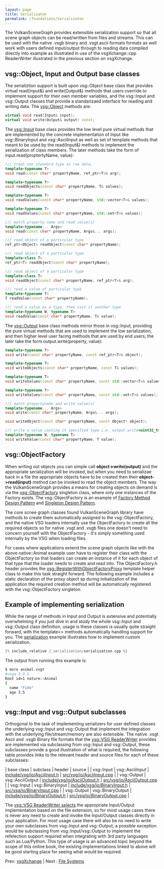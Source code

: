```yaml
---
layout: page
title: Serializaton
permalink: /foundations/Serializaton
---
```


The VulkanSceneGraph provides extensible serialization support so that all scene graph objects can be read/written from files and streams. This can be used with the native .vsgb binary and .vsgt ascii formats formats as well work with users defined input/output through to reading data compiled directly into example as illustrated in use of the vsgXchange::cpp ReaderWriter illustrated in the previous section on vsgXchange.

## vsg::Object, Input and Output base classes

The serializtion support is built upon vsg::Object base class that provides virtual read(Input&) and write(Output&) methods that users override to implement support for their own member variables, and the vsg::Input and vsg::Output classes that provide a standarizaed interface for reading and writing data.  The [vsg::Object](https://github.com/vsg-dev/VulkanSceneGraph/tree/master/include/vsg/core/Object.h#L88) methods are:

~~~ cpp
virtual void read(Input& input);
virtual void write(Output& output) const;
~~~

The [vsg::Input](https://github.com/vsg-dev/VulkanSceneGraph/tree/master/include/vsg/io/Input.h#L37) base class provides the low level pure virtual methods that are implemented by the concrete implementation of Input like vsg::BinaryInput and vsg::AsciiInput as well as set of template methods that meant to be used by the read(Input&) methods to implement the serialization of class members. The later methods take the form of input.read(proptertyName, value):

~~~ cpp
/// treat non standard type as raw data,
template<typename T>
void read(const char* propertyName, ref_ptr<T>& arg);

template<typename T>
void readObjects(const char* propertyName, T& values);

template<typename T>
void readValues(const char* propertyName, std::vector<T>& values);

template<typename T>
void readValues(const char* propertyName, std::set<T>& values);

/// match property name and read value(s)
template<typename... Args>
void read(const char* propertyName, Args&... args);

/// read object of a particular type
ref_ptr<Object> readObject(const char* propertyName);

/// read object of a particular type
template<class T>
ref_ptr<T> readObject(const char* propertyName);

/// read object of a particular type
template<class T>
void readObject(const char* propertyName, ref_ptr<T>& arg);

/// read a value of particular type
template<typename T>
T readValue(const char* propertyName);

/// read a value as a type, then cast it another type
template<typename W, typename T>
void readValue(const char* propertyName, T& value);
~~~

The [vsg::Output](https://github.com/vsg-dev/VulkanSceneGraph/tree/master/include/vsg/io/Output.h#L37) base class methods mirror those in vsg::Input, providing the pure virtual methods that are used to implement the low serialization, and then higher level user facing methods that are used by end users, the later take the form output.write(property, value):

~~~ cpp
template<typename T>
void write(const char* propertyName, const ref_ptr<T>& object);

template<typename T>
void writeObjects(const char* propertyName, const T& values);

template<typename T>
void writeValues(const char* propertyName, const std::vector<T>& values);

template<typename T>
void writeValues(const char* propertyName, const std::set<T>& values);

/// match propertyname and write value(s)
template<typename... Args>
void write(const char* propertyName, Args&... args);

void writeObject(const char* propertyName, const Object* object);

/// write a value casting it specified type i.e. output.write<uint32_t>("Value", value);
template<typename W, typename T>
void writeValue(const char* propertyName, T value);
~~~


## vsg::ObjectFactory

When writing out objects you can simple call **object->write(output)** and the appropriate serialization will be invoked, but when you need to serializae back in a file the appropriate objects have to be created then their **object->read(input)** method can be invoked to read the object members.  The way the VulkanSceneGraph provides a means for creating objects on demand is via the [vsg::ObjectFactory](https://github.com/vsg-dev/VulkanSceneGraph/tree/master/include/vsg/io/ObjectFactory.h#L24) singleton class, where only one instances of the Factory exists.  The vsg::ObjectFactory is an example of [Factory Method Design Pattern](https://en.wikipedia.org/wiki/Factory_method_pattern) and [Singleton Design Pattern](https://en.wikipedia.org/wiki/Singleton_pattern).

The core scnee graph classes found VulkanSceneGraph library have methods to create them automatically assigned to the vsg::ObjectFactory, and the native VSG loaders internally use the ObjectFactory to create all the required objects so for native .vsgt and .vsgb files one doesn't need to concern yourself with the ObjectFactory - it's simply something used internally by the VSG when loading files.

For cases where applications extend the scene graph objects like with the above native::Animal example user have to register their class with the ObjectFactory so that loaders can create an instance of it for each object of that type that the loader needs to create and read into.  The ObjectFactory.h header provides the [vsg::RegisterWithObjectFactoryProxy](https://github.com/vsg-dev/VulkanSceneGraph/tree/master/include/vsg/io/ObjectFactory.h#L54) template helper class to make this task straight forward. The following example includes a static declaration of the proxy object sp during initialization of the application the required creation method will be automatically registered with the vsg::ObjectFactory singleton.

## Example of implementing serialization

While the range of methods in Input and Output is extensive and potentially overwhelming if you just dive in and study the whole vsg::Input and vsg::Output class definition, usage is these classes is usually quite straight forward, with the template<> methods automatically handling support for you. The [serialization](https://github.com/vsg-dev/vsgTutorial/tree/master/2_Foundations/2_serialization) example illustrates how to implement custom serialization.

~~~ cpp
{% include_relative 2_serialization/serialization.cpp %}
~~~

The output from running this example is:

~~~ sh
$ more animal.vsgt
#vsga 1.0.5
Root id=1 nature::Animal
{
  name "Fido"
  age 3.5
}
~~~

## vsg::Input and vsg::Output subclasses

Orthogonal to the task of implementing serializers for user defined classes the underlying vsg::Input and vsg::Output that implement the integration with the underlying file/stream/memory are also extensible. The native .vsgt Ascii and .vsgb Binary file formats that the [vsg::VSG ReaderWriter](https://github.com/vsg-dev/VulkanSceneGraph/tree/master/include/vsg/io/VSG.h#L24) provides are implemented via subclassing from vsg::Input and vsg::Output, these subclasses provide a good illustration of what is required, the following table provides links to the relevant header and source files for each of these subclasses:

| base class | subclass | header | source |
| vsg::Input | vsg::AsciiInput | [include/vsg/io/AsciiInput.h](https://github.com/vsg-dev/VulkanSceneGraph/tree/master/include/vsg/io/AsciiInput.h#L26) | [src/vsg/io/AsciiInput.cpp](https://github.com/vsg-dev/VulkanSceneGraph/tree/master/src/vsg/io/AsciiInput.cpp#L13) |
| vsg::Output | vsg::AsciiOutput | [include/vsg/io/AsciiOutput.h](https://github.com/vsg-dev/VulkanSceneGraph/tree/master/include/vsg/io/AsciiOutput.h#L24) | [src/vsg/io/AsciiOutput.cpp](https://github.com/vsg-dev/VulkanSceneGraph/tree/master/src/vsg/io/AsciiOutput.cpp#L13) |
| vsg::Input | vsg::BinaryInput | [include/vsg/io/BinaryInput.h](https://github.com/vsg-dev/VulkanSceneGraph/tree/master/include/vsg/io/BinaryInput.h#L26) | [src/vsg/io/BinaryInput.cpp](https://github.com/vsg-dev/VulkanSceneGraph/tree/master/src/vsg/io/BinaryInput.cpp#L13) |
| vsg::Output | vsg::BinaryOutput | [include/vsg/io/BinaryOutput.h](https://github.com/vsg-dev/VulkanSceneGraph/tree/master/include/vsg/io/BinaryOutput.h#L24) | [src/vsg/io/BinaryOutput.cpp](https://github.com/vsg-dev/VulkanSceneGraph/tree/master/src/vsg/io/BinaryOutput.cpp#L13) |

The [vsg::VSG ReaderWriter selects](https://github.com/vsg-dev/VulkanSceneGraph/tree/master/src/vsg/io/VSG.cpp#L94) the appropriate Input/Output implementation based on the file extension, so for most usage cases there is never any need to create and invoke the Input/Output classes directly in your application.  For most usage case there will also be no need to write your own subclasses from vsg::Input and vsg::Output, a possible exception would be subclassing from vsg::Input/vsg::Output to implement the refelection support required when integrating with 3rd party languages such as Lua/Python.  This type of usage is an advanced topic beyond the scope of this online book, the existing implementations linked to above will be good starting place for seeing what would be required.

Prev: [vsgXchange](vsgXchange.md) | Next : [File Systems](FileSystem.md)

